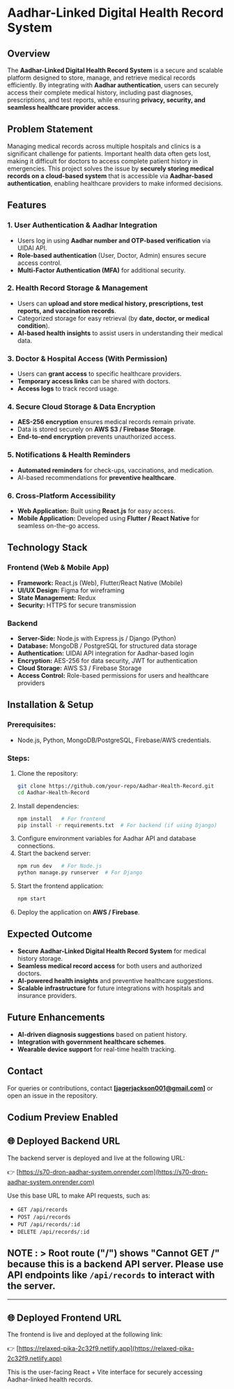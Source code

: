 # Aadhar-Linked Digital Health Record System

## Overview
The **Aadhar-Linked Digital Health Record System** is a secure and scalable platform designed to store, manage, and retrieve medical records efficiently. By integrating with **Aadhar authentication**, users can securely access their complete medical history, including past diagnoses, prescriptions, and test reports, while ensuring **privacy, security, and seamless healthcare provider access**.

## Problem Statement
Managing medical records across multiple hospitals and clinics is a significant challenge for patients. Important health data often gets lost, making it difficult for doctors to access complete patient history in emergencies. This project solves the issue by **securely storing medical records on a cloud-based system** that is accessible via **Aadhar-based authentication**, enabling healthcare providers to make informed decisions.

## Features
### 1. User Authentication & Aadhar Integration
- Users log in using **Aadhar number and OTP-based verification** via UIDAI API.
- **Role-based authentication** (User, Doctor, Admin) ensures secure access control.
- **Multi-Factor Authentication (MFA)** for additional security.

### 2. Health Record Storage & Management
- Users can **upload and store medical history, prescriptions, test reports, and vaccination records**.
- Categorized storage for easy retrieval (by **date, doctor, or medical condition**).
- **AI-based health insights** to assist users in understanding their medical data.


### 3. Doctor & Hospital Access (With Permission)
- Users can **grant access** to specific healthcare providers.
- **Temporary access links** can be shared with doctors.
- **Access logs** to track record usage.

### 4. Secure Cloud Storage & Data Encryption
- **AES-256 encryption** ensures medical records remain private.
- Data is stored securely on **AWS S3 / Firebase Storage**.
- **End-to-end encryption** prevents unauthorized access.

### 5. Notifications & Health Reminders
- **Automated reminders** for check-ups, vaccinations, and medication.
- AI-based recommendations for **preventive healthcare**.

### 6. Cross-Platform Accessibility
- **Web Application:** Built using **React.js** for easy access.
- **Mobile Application:** Developed using **Flutter / React Native** for seamless on-the-go access.

## Technology Stack
### **Frontend (Web & Mobile App)**
- **Framework:** React.js (Web), Flutter/React Native (Mobile)
- **UI/UX Design:** Figma for wireframing
- **State Management:** Redux
- **Security:** HTTPS for secure transmission

### **Backend**
- **Server-Side:** Node.js with Express.js / Django (Python)
- **Database:** MongoDB / PostgreSQL for structured data storage
- **Authentication:** UIDAI API integration for Aadhar-based login
- **Encryption:** AES-256 for data security, JWT for authentication
- **Cloud Storage:** AWS S3 / Firebase Storage
- **Access Control:** Role-based permissions for users and healthcare providers

## Installation & Setup
### Prerequisites:
- Node.js, Python, MongoDB/PostgreSQL, Firebase/AWS credentials.

### Steps:
1. Clone the repository:
   ```sh
   git clone https://github.com/your-repo/Aadhar-Health-Record.git
   cd Aadhar-Health-Record
   ```
2. Install dependencies:
   ```sh
   npm install   # For frontend
   pip install -r requirements.txt  # For backend (if using Django)
   ```
3. Configure environment variables for Aadhar API and database connections.
4. Start the backend server:
   ```sh
   npm run dev   # For Node.js
   python manage.py runserver  # For Django
   ```
5. Start the frontend application:
   ```sh
   npm start
   ```
6. Deploy the application on **AWS / Firebase**.

## Expected Outcome
- **Secure Aadhar-Linked Digital Health Record System** for medical history storage.
- **Seamless medical record access** for both users and authorized doctors.
- **AI-powered health insights** and preventive healthcare suggestions.
- **Scalable infrastructure** for future integrations with hospitals and insurance providers.

## Future Enhancements
- **AI-driven diagnosis suggestions** based on patient history.
- **Integration with government healthcare schemes**.
- **Wearable device support** for real-time health tracking.


## Contact
For queries or contributions, contact **[jagerjackson001@gmail.com]** or open an issue in the repository.

## Codium Preview Enabled



## 🌐 Deployed Backend URL

The backend server is deployed and live at the following URL:

👉 [https://s70-dron-aadhar-system.onrender.com](https://s70-dron-aadhar-system.onrender.com)

Use this base URL to make API requests, such as:

- `GET /api/records`
- `POST /api/records`
- `PUT /api/records/:id`
- `DELETE /api/records/:id`

## NOTE : > Root route ("/") shows "Cannot GET /" because this is a backend API server. Please use API endpoints like `/api/records` to interact with the server.

---

## 🌐 Deployed Frontend URL

The frontend is live and deployed at the following link:

👉 [https://relaxed-pika-2c32f9.netlify.app](https://relaxed-pika-2c32f9.netlify.app)

This is the user-facing React + Vite interface for securely accessing Aadhar-linked health records.
 

